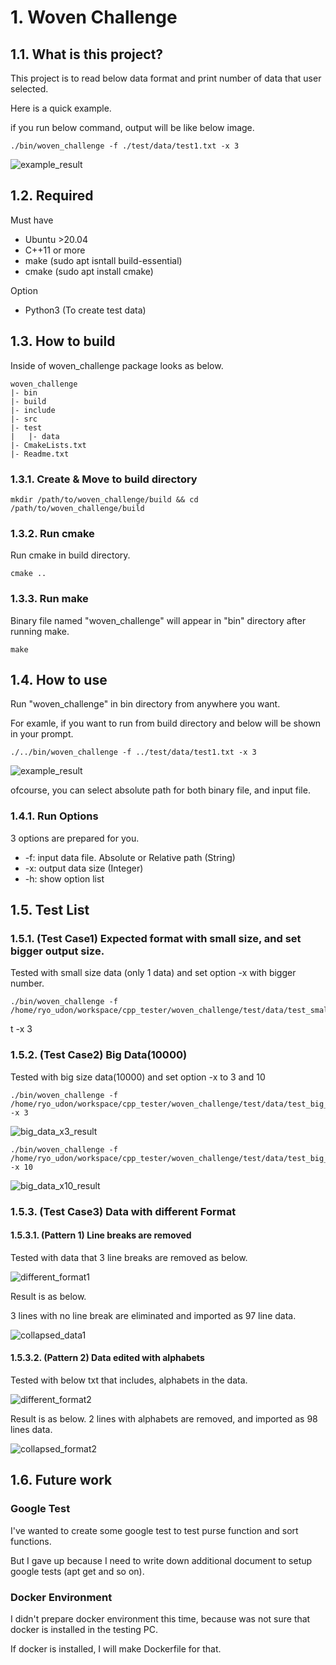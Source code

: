 # 1. Woven Challenge

## 1.1. What is this project?

This project is to read below data format and print number of data that user selected.

Here is a quick example.

if you run below command, output will be like below image.

    ./bin/woven_challenge -f ./test/data/test1.txt -x 3

![example_result](./doc/image/output_example.png)

## 1.2. Required

Must have
- Ubuntu >20.04
- C++11 or more
- make  (sudo apt isntall build-essential)
- cmake (sudo apt install cmake)

Option
- Python3 (To create test data)

## 1.3. How to build

Inside of woven_challenge package looks as below.

    woven_challenge
    |- bin
    |- build
    |- include
    |- src
    |- test
    |   |- data
    |- CmakeLists.txt
    |- Readme.txt

### 1.3.1. Create & Move to build directory

    mkdir /path/to/woven_challenge/build && cd /path/to/woven_challenge/build

### 1.3.2. Run cmake

Run cmake in build directory.

    cmake ..

### 1.3.3. Run make

Binary file named "woven_challenge" will appear in "bin" directory after running make.

    make


## 1.4. How to use

Run "woven_challenge" in bin directory from anywhere you want.

For examle, if you want to run from build directory and below will be shown in your prompt.

    ./../bin/woven_challenge -f ../test/data/test1.txt -x 3

![example_result](./doc/image/output_example.png)


ofcourse, you can select absolute path for both binary file, and input file.


### 1.4.1. Run Options

3 options are prepared for you.

- -f: input data file. Absolute or Relative path (String)
- -x: output data size  (Integer)
- -h: show option list

## 1.5. Test List

### 1.5.1. (Test Case1) Expected format with small size, and set bigger output size.

Tested with small size data (only 1 data) and set option -x with bigger number.

    ./bin/woven_challenge -f /home/ryo_udon/workspace/cpp_tester/woven_challenge/test/data/test_small_data.tx
t -x 3

### 1.5.2. (Test Case2) Big Data(10000)

Tested with big size data(10000) and set option -x to 3 and 10

    ./bin/woven_challenge -f /home/ryo_udon/workspace/cpp_tester/woven_challenge/test/data/test_big_data.txt -x 3

![big_data_x3_result](./doc/image/big_data_result.png)

    ./bin/woven_challenge -f /home/ryo_udon/workspace/cpp_tester/woven_challenge/test/data/test_big_data.txt -x 10

![big_data_x10_result](./doc/image/big_data_x10_result.png)

### 1.5.3. (Test Case3) Data with different Format

#### 1.5.3.1. (Pattern 1) Line breaks are removed

Tested with data that 3 line breaks are removed as below.

![different_format1](./doc/image/different_format_1.png)

Result is as below.

3 lines with no line break are eliminated and imported as 97 line data.

![collapsed_data1](./doc/image/collapsed_data1_result.png)

#### 1.5.3.2. (Pattern 2) Data edited with alphabets

Tested with below txt that includes, alphabets in the data.

![different_format2](./doc/image/different_format_2.png)

Result is as below. 2 lines with alphabets are removed, and imported as 98 lines data.

![collapsed_format2](./doc/image/collapsed_data2_result.png)

## 1.6. Future work

### Google Test

I've wanted to create some google test to test purse function and sort functions.

But I gave up because I need to write down additional document to setup google tests (apt get and so on).

### Docker Environment

I didn't prepare docker environment this time, because was not sure that docker is installed in the testing PC.

If docker is installed, I will make Dockerfile for that.

